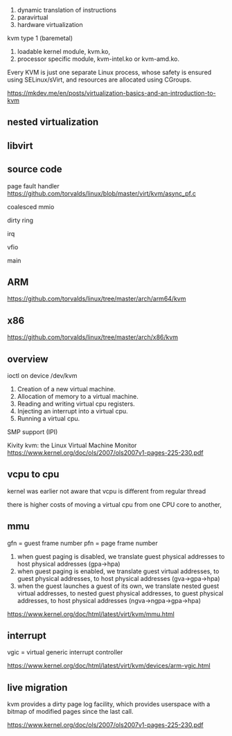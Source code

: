 
1. dynamic translation of instructions
1. paravirtual
1. hardware virtualization

kvm type 1 (baremetal)

1. loadable kernel module, kvm.ko, 
2. processor specific module, kvm-intel.ko or kvm-amd.ko.

Every KVM is just one separate Linux process, whose safety is ensured using SELinux/sVirt, 
and resources are allocated using CGroups.

https://mkdev.me/en/posts/virtualization-basics-and-an-introduction-to-kvm

## nested virtualization


## libvirt


## source code

page fault handler
https://github.com/torvalds/linux/blob/master/virt/kvm/async_pf.c

coalesced mmio

dirty ring

irq

vfio

main 


## ARM

https://github.com/torvalds/linux/tree/master/arch/arm64/kvm

## x86

https://github.com/torvalds/linux/tree/master/arch/x86/kvm

## overview

ioctl on device /dev/kvm
1. Creation of a new virtual machine.
1. Allocation of memory to a virtual machine.
1. Reading and writing virtual cpu registers.
1. Injecting an interrupt into a virtual cpu.
1. Running a virtual cpu.

SMP support (IPI)   


Kivity kvm: the Linux Virtual Machine Monitor
https://www.kernel.org/doc/ols/2007/ols2007v1-pages-225-230.pdf


## vcpu to cpu

kernel was earlier not aware that vcpu is different from regular thread

there is higher costs of moving a virtual cpu from one CPU core to another,

## mmu

gfn = guest frame number
pfn = page frame number

1. when guest paging is disabled, we translate guest physical addresses to host physical addresses (gpa->hpa)
1. when guest paging is enabled, we translate guest virtual addresses, to guest physical addresses, to host physical addresses (gva->gpa->hpa)
1. when the guest launches a guest of its own, we translate nested guest virtual addresses, to nested guest physical addresses, to guest physical addresses, to host physical addresses (ngva->ngpa->gpa->hpa)

https://www.kernel.org/doc/html/latest/virt/kvm/mmu.html

## interrupt

vgic = virtual generic interrupt controller

https://www.kernel.org/doc/html/latest/virt/kvm/devices/arm-vgic.html

## live migration

kvm provides a dirty page log facility, which provides userspace with a
bitmap of modified pages since the last call.

https://www.kernel.org/doc/ols/2007/ols2007v1-pages-225-230.pdf
